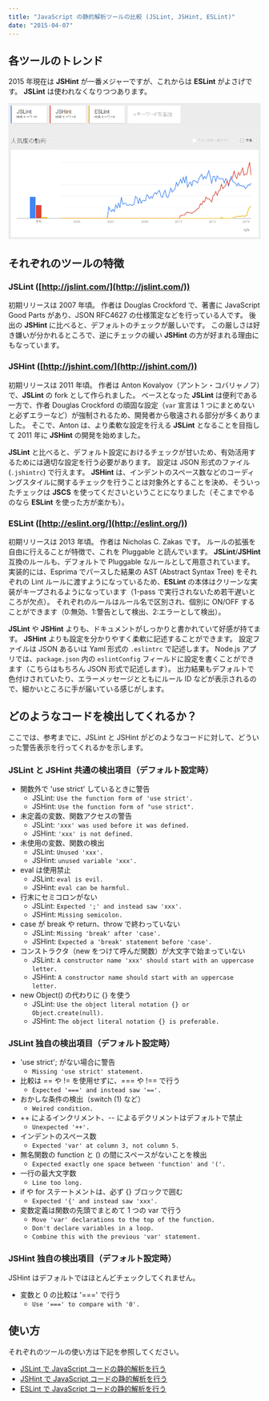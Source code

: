 ```yaml
---
title: "JavaScript の静的解析ツールの比較 (JSLint, JSHint, ESLint)"
date: "2015-04-07"
---
```


各ツールのトレンド
----

2015 年現在は **JSHint** が一番メジャーですが、これからは **ESLint** がよさげです。
**JSLint** は使われなくなりつつあります。

![static-analysis-tools.png](./static-analysis-tools.png)

それぞれのツールの特徴
----

### JSLint ([http://jslint.com/](http://jslint.com/))

初期リリースは 2007 年頃。
作者は Douglas Crockford で、著書に JavaScript Good Parts があり、JSON RFC4627 の仕様策定などを行っている人です。
後出の **JSHint** に比べると、デフォルトのチェックが厳しいです。
この厳しさは好き嫌いが分かれるところで、逆にチェックの緩い **JSHint** の方が好まれる理由にもなっています。

### JSHint ([http://jshint.com/](http://jshint.com/))

初期リリースは 2011 年頃。
作者は Anton Kovalyov（アントン・コバリャノフ）で、**JSLint** の fork として作られました。
ベースとなった **JSLint** は便利である一方で、作者 Douglas Crockford の頑固な設定（`var` 宣言は 1 つにまとめないと必ずエラーなど）が強制されるため、開発者から敬遠される部分が多くありました。
そこで、Anton は、より柔軟な設定を行える **JSLint** となることを目指して 2011 年に **JSHint** の開発を始めました。

**JSLint** と比べると、デフォルト設定におけるチェックが甘いため、有効活用するためには適切な設定を行う必要があります。
設定は JSON 形式のファイル (`.jshintrc`) で行えます。
**JSHint** は、インデントのスペース数などのコーディングスタイルに関するチェックを行うことは対象外とすることを決め、そういったチェックは **JSCS** を使ってくださいということになりました（そこまでやるのなら **ESLint** を使った方が楽かも）。

### ESLint ([http://eslint.org/](http://eslint.org/))

初期リリースは 2013 年頃。
作者は Nicholas C. Zakas です。
ルールの拡張を自由に行えることが特徴で、これを Pluggable と読んでいます。
**JSLint**/**JSHint** 互換のルールも、デフォルトで Pluggable なルールとして用意されています。
実装的には、Esprima でパースした結果の AST (Abstract Syntax Tree) をそれぞれの Lint ルールに渡すようになっているため、**ESLint** の本体はクリーンな実装がキープされるようになっています（1-pass で実行されないため若干遅いところが欠点）。
それぞれのルールはルール名で区別され、個別に ON/OFF することができます（0:無効、1:警告として検出、2:エラーとして検出）。

**JSLint** や **JSHint** よりも、ドキュメントがしっかりと書かれていて好感が持てます。
**JSHint** よりも設定を分かりやすく柔軟に記述することができます。
設定ファイルは JSON あるいは Yaml 形式の `.eslintrc` で記述します。
Node.js アプリでは、`package.json` 内の `eslintConfig` フィールドに設定を書くことができます（こちらはもちろん JSON 形式で記述します）。
出力結果もデフォルトで色付けされていたり、エラーメッセージとともにルール ID などが表示されるので、細かいところに手が届いている感じがします。

どのようなコードを検出してくれるか？
----

ここでは、参考までに、JSLint と JSHint がどのようなコードに対して、どういった警告表示を行ってくれるかを示します。

### JSLint と JSHint 共通の検出項目（デフォルト設定時）

* 関数外で 'use strict' しているときに警告
  * JSLint: `Use the function form of 'use strict'.`
  * JSHint: `Use the function form of "use strict".`
* 未定義の変数、関数アクセスの警告
  * JSLint: `'xxx' was used before it was defined.`
  * JSHint: `'xxx' is not defined.`
* 未使用の変数、関数の検出
  * JSLint: `Unused 'xxx'.`
  * JSHint: `unused variable 'xxx'.`
* eval は使用禁止
  * JSLint: `eval is evil.`
  * JSHint: `eval can be harmful.`
* 行末にセミコロンがない
  * JSLint: `Expected ';' and instead saw 'xxx'.`
  * JSHint: `Missing semicolon.`
* case が break や return、throw で終わっていない
  * JSLint: `Missing 'break' after 'case'.`
  * JSHint: `Expected a 'break' statement before 'case'.`
* コンストラクタ（new をつけて呼んだ関数）が大文字で始まっていない
  * JSLint: `A constructor name 'xxx' should start with an uppercase letter.`
  * JSHint: `A constructor name should start with an uppercase letter.`
* new Object() の代わりに {} を使う
  * JSLint: `Use the object literal notation {} or Object.create(null).`
  * JSHint: `The object literal notation {} is preferable.`

### JSLint 独自の検出項目（デフォルト設定時）

* 'use strict'; がない場合に警告
  * `Missing 'use strict' statement.`
* 比較は == や != を使用せずに、=== や !== で行う
  * `Expected '===' and instead saw '=='.`
* おかしな条件の検出（switch (1) など）
  * `Weired condition.`
* ++ によるインクリメント、-- によるデクリメントはデフォルトで禁止
  * `Unexpected '++'.`
* インデントのスペース数
  * `Expected 'var' at column 3, not column 5.`
* 無名関数の function と () の間にスペースがないことを検出
  * `Expected exactly one space between 'function' and '('.`
* 一行の最大文字数
  * `Line too long.`
* if や for ステートメントは、必ず {} ブロックで囲む
  * `Expected '{' and instead saw 'xxx'.`
* 変数定義は関数の先頭でまとめて 1 つの var で行う
  * `Move 'var' declarations to the top of the function.`
  * `Don't declare variables in a loop.`
  * `Combine this with the previous 'var' statement.`

### JSHint 独自の検出項目（デフォルト設定時）

JSHint はデフォルトではほとんどチェックしてくれません。

* 変数と 0 の比較は '===' で行う
  * `Use '===' to compare with '0'.`

使い方
----

それぞれのツールの使い方は下記を参照してください。

- [JSLint で JavaScript コードの静的解析を行う](jslint.html)
- [JSHint で JavaScript コードの静的解析を行う](jshint.html)
- [ESLint で JavaScript コードの静的解析を行う](eslint.html)

